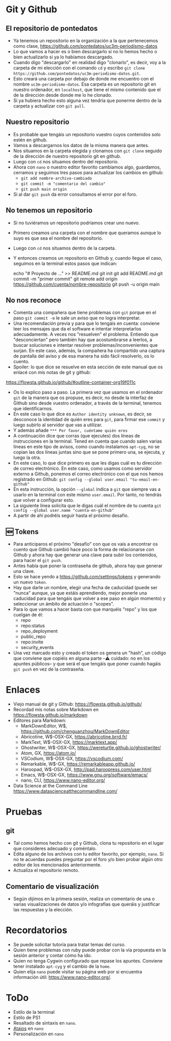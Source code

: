 
# Git y Github


## El repositorio de pontedatos

-   Ya tenemos un repositorio en la organización a la que pertenecemos como clase, <https://github.com/pontedatos/uc3m-periodismo-datos>
-   Lo que vamos a hacer es o bien descargarlo si no lo hemos hecho o bien actualizarlo si ya lo habíamos descargado.
-   Cuando digo "descargarlo" en realidad digo "clonarlo", es decir, voy a la carpeta de mi elección con el comando `cd` y escribo `git clone https://github.com/pontedatos/uc3m-periodismo-datos.git`.
-   Esto creará una carpeta por debajo de donde me encuentro con el nombre `uc3m-periodismo-datos`. Esa carpeta es un repositorio git en nuestro ordenador, en `localhost`, que tiene el mismo contenido que el de la dirección desde donde me lo he clonado.
-   Si ya hubiera hecho esto alguna vez tendría que ponerme dentro de la carpeta y actualizar con `git pull`.


## Nuestro repositorio

-   Es probable que tengáis un repositorio vuestro cuyos contenidos solo estén en github.
-   Vamos a descargarnos los datos de la misma manera que antes.
-   Nos situamos en la carpeta elegida y clonamos con `git clone` seguido de la dirección de nuestro repositorio git en github.
-   Luego con `cd` nos situamos dentro del repositorio.
-   Ahora con `nano` o nuestro editor favorito cambiamos algo, guardamos, cerramos y seguimos tres pasos para actualizar los cambios en github:  
    -   `git add nombre-archivo-cambiado`
    -   `git commit -m "comentario del cambio"`
    -   `git push main origin`
-   Si al dar `git push` da error consultamos el error por el foro.


## No tenemos un repositorio

-   Si no tuviéramos un repositorio podríamos crear uno nuevo.
-   Primero creamos una carpeta con el nombre que queramos aunque lo suyo es que sea el nombre del repositorio.
-   Luego con `cd`  nos situamos dentro de la carpeta.
-   Y entonces creamos un repositorio en Github y, cuando llegue el caso, seguimos en la terminal estos pasos que indican:

    echo "# Proyecto de ..." >> README.md
    git init
    git add README.md
    git commit -m "primer commit"
    git remote add origin https://github.com/cuenta/nombre-repositorio
    git push -u origin main


## No nos reconoce

-   Comenta una compañera que tiene problemas con `git` porque en el paso `git commit -m` le sale un aviso que no logra interpretar.
-   Una recomendación previa y para que lo tengáis en cuenta: conviene leer los mensajes que da el software e intentar interpretarlos adecuadamente. A veces nos "resuelven" el problema. Entiendo que "desconciertan" pero también hay que acostumbrarse a leerlos, a buscar soluciones e intentar resolver problemas/inconvenientes que surjan. En este caso, además, la compañera ha compartido una captura de pantalla del aviso y de esa manera ha sido fácil resolverlo, os lo cuento.
-   Spoiler: lo que dice se resuelve en esta sección de este manual que os enlacé con mis notas de git y github:

<https://flowsta.github.io/github/#outline-container-org19f011c>  

-   Os lo explico paso a paso. La primera vez que usamos en el ordenador `git` de la manera que os propuse, es decir, no desde la interfaz de Github sino desde vuestro ordenador, a través de la terminal, tenemos que identificarnos.
-   En este caso lo que dice es `Author identity unknown`, es decir, se desconoce la identidad de quién eres para `git`, para firmar ese `commit` y luego subirlo al servidor que vas a utilizar.
-   Y además añade `*** Por favor, cuéntame quién eres`
-   A continuación dice que corras (que ejecutes) dos líneas de instrucciones en la terminal. Tened en cuenta que cuando salen varias líneas en este tipo de avisos, como cuando instalamos `apt-cyg`, no se copian las dos líneas juntas sino que se pone primero una, se ejecuta, y luego la otra.
-   En este caso, lo que dice primero es que les digas cuál es tu dirección de correo electrónico. En este caso, como usamos como servidor externo a Github, ponemos el correo electrónico con el que nos hemos registrado en Github: `git config --global user.email "tu-email-en-github"`
-   En esta instrucción, la opción `--global` indica a `git` que siempre vas a usarlo en la terminal con este mismo `user.email`. Por tanto, no tendrás que volver a configurar esto.
-   La siguiente línea solicita que le digas cuál el nombre de tu cuenta `git config --global user.name "cuenta-en-github"`
-   A partir de ahí podréis seguir hasta el próximo desafío.


## :new: Tokens

-   Para anticiparos el próximo "desafío" con que os vais a encontrar os cuento que Github cambió hace poco la forma de relacionarse con Github y ahora hay que generar una clave para subir los contenidos, para hacer el `git push`.
-   Antes había que poner la contraseña de github, ahora hay que generar una clave.
-   Esto se hace yendo a <https://github.com/settings/tokens> y generando un nuevo `token`.
-   Hay que darle un nombre, elegir una fecha de caducidad (puede ser "nunca" aunque, ya que estáis aprendiendo, mejor ponerle una caducidad para que tengáis que volver a ese paso en algún momento) y seleccionar un ámbito de actuación o "scopes".
-   Para lo que vamos a hacer basta con que marquéis "repo" y los que cuelgan de él:  
    -   repo
    -   repo:status
    -   repo\_deployment
    -   public\_repo
    -   repo:invite
    -   security\_events
-   Una vez marcado esto y creado el token os genera un "hash", un código que conviene que copiéis en alguna parte &#x2013;:warning: cuidado: no en los apuntes públicos&#x2013; y que será el que tengáis que poner cuando hagáis `git push` en vez de la contraseña.


# Enlaces

-   Viejo manual de git y Github: <https://flowsta.github.io/github/>
-   Recordad mis notas sobre Markdown en <https://flowsta.github.io/markdown>
-   Editores para Markdown:  
    -   MarkDownEditor, W$, <https://github.com/chenguanzhou/MarkDownEditor>
    -   Abricotine, W$-OSX-GX, <https://abricotine.brrd.fr/>
    -   MarkText, W$-OSX-GX, <https://marktext.app/>
    -   Ghostwriter, W$-OSX-GX, <https://wereturtle.github.io/ghostwriter/>
    -   Atom, GX, <https://atom.io/>
    -   VSCodium, W$-OSX-GX, <https://vscodium.com/>
    -   Remarkable, W$-GX, <https://remarkableapp.github.io/>
    -   Haroopad, W$-OSX-GX, <http://pad.haroopress.com/user.html>
    -   Emacs, W$-OSX-GX, <https://www.gnu.org/software/emacs/>
    -   nano, CLI, <https://www.nano-editor.org/>
-   Data Science at the Command Line <https://www.datascienceatthecommandline.com/>


# Pruebas


## git

-   Tal como hemos hecho con git y Github, clona tu repositorio en el lugar que consideres adecuado y coméntalo.
-   Edita alguno de los archivos con tu editor favorito, por ejemplo, `nano`. Si no te acuerdas puedes preguntar por el foro y/o bien probar algún otro editor de los mencionados anteriormente.
-   Actualiza el repositorio remoto.


## Comentario de visualización

-   Según dijimos en la primera sesión, realiza un comentario de una o varias visualizaciones de datos y/o infografías que queráis y justificar las respuestas y la elección.


# Recordatorios

-   Se puede solicitar tutoría para tratar temas del curso.
-   Quien tiene problemas con ruby puede probar con la vía propuesta en la sesión anterior y contar cómo ha ido.
-   Quien no tenga Cygwin configurado que repase los apuntes. Conviene tener instalado `apt-cyg` y el cambio de la `home`.
-   Quien elija `nano` puede visitar su página web por si encuentra información útil: <https://www.nano-editor.org/>.


# ToDo

-   Estilo de la terminal
-   Estilo de PS1
-   Resaltado de sintaxis en `nano`.
-   [Atajos](https://www.nano-editor.org/dist/latest/cheatsheet.html) en `nano`
-   Personalización en `nano`

